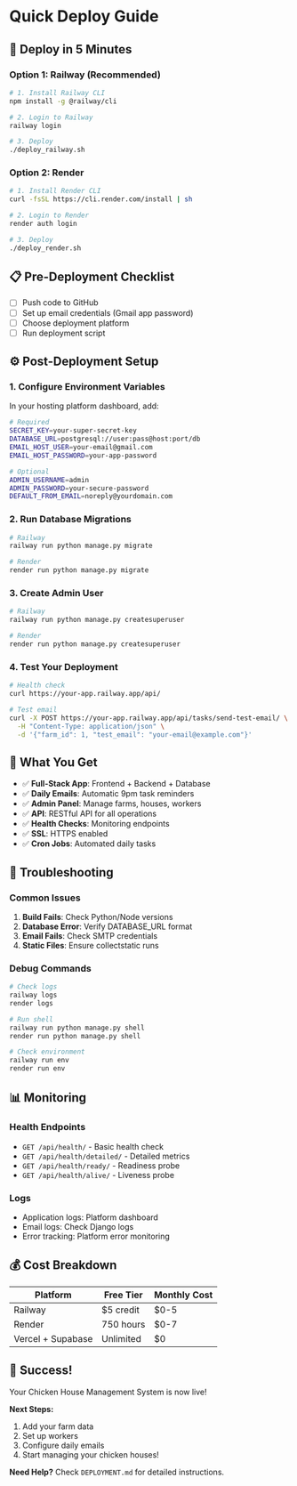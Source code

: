# Quick Deploy Guide

## 🚀 Deploy in 5 Minutes

### Option 1: Railway (Recommended)
```bash
# 1. Install Railway CLI
npm install -g @railway/cli

# 2. Login to Railway
railway login

# 3. Deploy
./deploy_railway.sh
```

### Option 2: Render
```bash
# 1. Install Render CLI
curl -fsSL https://cli.render.com/install | sh

# 2. Login to Render
render auth login

# 3. Deploy
./deploy_render.sh
```

## 📋 Pre-Deployment Checklist

- [ ] Push code to GitHub
- [ ] Set up email credentials (Gmail app password)
- [ ] Choose deployment platform
- [ ] Run deployment script

## ⚙️ Post-Deployment Setup

### 1. Configure Environment Variables
In your hosting platform dashboard, add:
```bash
# Required
SECRET_KEY=your-super-secret-key
DATABASE_URL=postgresql://user:pass@host:port/db
EMAIL_HOST_USER=your-email@gmail.com
EMAIL_HOST_PASSWORD=your-app-password

# Optional
ADMIN_USERNAME=admin
ADMIN_PASSWORD=your-secure-password
DEFAULT_FROM_EMAIL=noreply@yourdomain.com
```

### 2. Run Database Migrations
```bash
# Railway
railway run python manage.py migrate

# Render
render run python manage.py migrate
```

### 3. Create Admin User
```bash
# Railway
railway run python manage.py createsuperuser

# Render
render run python manage.py createsuperuser
```

### 4. Test Your Deployment
```bash
# Health check
curl https://your-app.railway.app/api/

# Test email
curl -X POST https://your-app.railway.app/api/tasks/send-test-email/ \
  -H "Content-Type: application/json" \
  -d '{"farm_id": 1, "test_email": "your-email@example.com"}'
```

## 🎯 What You Get

- ✅ **Full-Stack App**: Frontend + Backend + Database
- ✅ **Daily Emails**: Automatic 9pm task reminders
- ✅ **Admin Panel**: Manage farms, houses, workers
- ✅ **API**: RESTful API for all operations
- ✅ **Health Checks**: Monitoring endpoints
- ✅ **SSL**: HTTPS enabled
- ✅ **Cron Jobs**: Automated daily tasks

## 🔧 Troubleshooting

### Common Issues
1. **Build Fails**: Check Python/Node versions
2. **Database Error**: Verify DATABASE_URL format
3. **Email Fails**: Check SMTP credentials
4. **Static Files**: Ensure collectstatic runs

### Debug Commands
```bash
# Check logs
railway logs
render logs

# Run shell
railway run python manage.py shell
render run python manage.py shell

# Check environment
railway run env
render run env
```

## 📊 Monitoring

### Health Endpoints
- `GET /api/health/` - Basic health check
- `GET /api/health/detailed/` - Detailed metrics
- `GET /api/health/ready/` - Readiness probe
- `GET /api/health/alive/` - Liveness probe

### Logs
- Application logs: Platform dashboard
- Email logs: Check Django logs
- Error tracking: Platform error monitoring

## 💰 Cost Breakdown

| Platform | Free Tier | Monthly Cost |
|----------|-----------|--------------|
| Railway | $5 credit | $0-5 |
| Render | 750 hours | $0-7 |
| Vercel + Supabase | Unlimited | $0 |

## 🎉 Success!

Your Chicken House Management System is now live! 

**Next Steps:**
1. Add your farm data
2. Set up workers
3. Configure daily emails
4. Start managing your chicken houses!

**Need Help?** Check `DEPLOYMENT.md` for detailed instructions.

